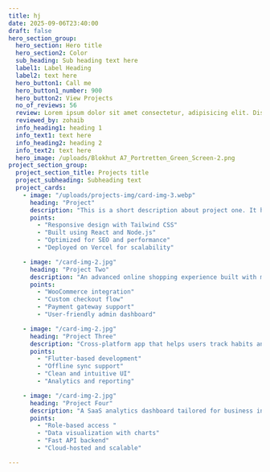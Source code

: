 ```yaml
---
title: hj
date: 2025-09-06T23:40:00
draft: false
hero_section_group:
  hero_section: Hero title
  hero_section2: Color
  sub_heading: Sub heading text here
  label1: Label Heading
  label2: text here
  hero_button1: Call me
  hero_button1_number: 900
  hero_button2: View Projects
  no_of_reviews: 56
  review: Lorem ipsum dolor sit amet consectetur, adipisicing elit. Distinctio repellendus non est odit, possimus fuga?
  reviewed_by: zohaib
  info_heading1: heading 1
  info_text1: text here
  info_heading2: heading 2
  info_text2: text here
  hero_image: /uploads/Blokhut A7_Portretten_Green_Screen-2.png
project_section_group:
  project_section_title: Projects title
  project_subheading: Subheading text
  project_cards:
    - image: "/uploads/projects-img/card-img-3.webp"
      heading: "Project"
      description: "This is a short description about project one. It highlights what the project is about and its core purpose."
      points:
        - "Responsive design with Tailwind CSS"
        - "Built using React and Node.js"
        - "Optimized for SEO and performance"
        - "Deployed on Vercel for scalability"

    - image: "/card-img-2.jpg"
      heading: "Project Two"
      description: "An advanced online shopping experience built with modern frameworks. and blah blah"
      points:
        - "WooCommerce integration"
        - "Custom checkout flow"
        - "Payment gateway support"
        - "User-friendly admin dashboard"

    - image: "/card-img-2.jpg"
      heading: "Project Three"
      description: "Cross-platform app that helps users track habits and improve productivity."
      points:
        - "Flutter-based development"
        - "Offline sync support"
        - "Clean and intuitive UI"
        - "Analytics and reporting"

    - image: "/card-img-2.jpg"
      heading: "Project Four"
      description: "A SaaS analytics dashboard tailored for business insights and reports."
      points:
        - "Role-based access "
        - "Data visualization with charts"
        - "Fast API backend"
        - "Cloud-hosted and scalable"

---
```


